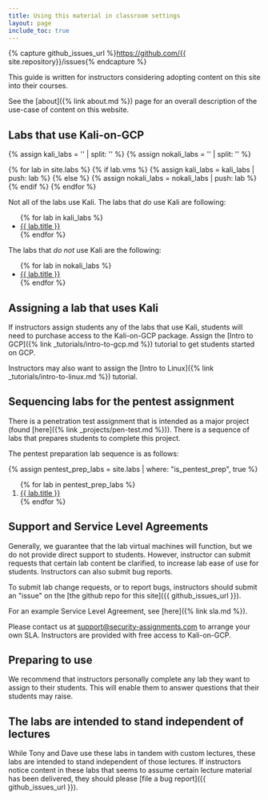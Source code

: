 ```yaml
---
title: Using this material in classroom settings
layout: page
include_toc: true
---
```


{% capture github_issues_url %}https://github.com/{{ site.repository}}/issues{% endcapture %}

<p class='lead'>This guide is written for instructors considering adopting content on this site into their courses.</p>

See the [about]({% link about.md %}) page for an overall description of the use-case of
content on this website.


## Labs that use Kali-on-GCP

{% assign kali_labs = '' | split: '' %}
{% assign nokali_labs = '' | split: '' %}

{% for lab in site.labs %}
{% if lab.vms %}
{% assign kali_labs = kali_labs | push: lab %}
{% else %}
{% assign nokali_labs = nokali_labs | push: lab %}
{% endif %}
{% endfor %}

Not all of the labs use Kali. The labs that _do_ use Kali are following:

<ul>
{% for lab in kali_labs %}
<li><a href="{{ lab.url }}">{{ lab.title }}</a></li>
{% endfor %}
</ul>


The labs that _do not_ use Kali are the following:

<ul>
{% for lab in nokali_labs %}
<li><a href="{{ lab.url }}">{{ lab.title }}</a></li>
{% endfor %}
</ul>


## Assigning a lab that uses Kali

If instructors assign students any of the labs that use Kali, students will need to purchase
access to the Kali-on-GCP package. Assign the
[Intro to GCP]({% link _tutorials/intro-to-gcp.md %}) tutorial to get students started on GCP.

Instructors may also want to assign the [Intro to Linux]({% link _tutorials/intro-to-linux.md %}) tutorial.


## Sequencing labs for the pentest assignment

There is a penetration test assignment that is intended as a major project
(found [here]({% link _projects/pen-test.md %})). There is a sequence of labs
that prepares students to complete this project.

The pentest preparation lab sequence is as follows:

{% assign pentest_prep_labs = site.labs | where: "is_pentest_prep", true %}

<ol>
{% for lab in pentest_prep_labs %}
<li><a href='{{ lab.url }}'>{{ lab.title }}</a></li>
{% endfor %}
</ol>


## Support and Service Level Agreements

Generally, we guarantee that the lab virtual machines will function, but we do
not provide direct support to students. However, instructor can submit
requests that certain lab content be clarified, to increase lab ease of use for students.
Instructors can also submit bug reports.

To submit lab change requests, or to report bugs, instructors should submit an "issue" on the
[the github repo for this site]({{ github_issues_url }}).

For an example Service Level Agreement, see [here]({% link sla.md %}).

Please contact us at <support@security-assignments.com> to arrange your own SLA.
Instructors are provided with free access to Kali-on-GCP.


## Preparing to use

We recommend that instructors personally complete any lab they want to assign to their
students. This will enable them to answer questions that their students may raise.


## The labs are intended to stand independent of lectures

While Tony and Dave use these labs in tandem with custom lectures, these labs
are intended to stand independent of those lectures. If instructors notice content in
these labs that seems to assume certain lecture material has been delivered,
they should please [file a bug report]({{ github_issues_url }}).
